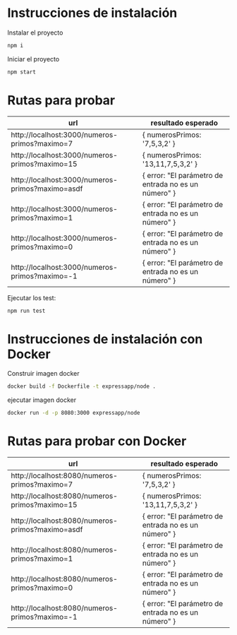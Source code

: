 # Instrucciones de instalación

Instalar el proyecto
```sh
npm i
```

Iniciar el proyecto
```sh
npm start
```

# Rutas para probar

| url | resultado esperado |
| ------ | ------ |
| http://localhost:3000/numeros-primos?maximo=7 | { numerosPrimos: '7,5,3,2' } |
| http://localhost:3000/numeros-primos?maximo=15 | { numerosPrimos: '13,11,7,5,3,2' } |
| http://localhost:3000/numeros-primos?maximo=asdf | { error: "El parámetro de entrada no es un número" } |
| http://localhost:3000/numeros-primos?maximo=1 | { error: "El parámetro de entrada no es un número" } |
| http://localhost:3000/numeros-primos?maximo=0 | { error: "El parámetro de entrada no es un número" } |
| http://localhost:3000/numeros-primos?maximo=-1 | { error: "El parámetro de entrada no es un número" } |

Ejecutar los test:
```sh
npm run test
```

# Instrucciones de instalación con Docker

Construir imagen docker
```sh
docker build -f Dockerfile -t expressapp/node .
```

ejecutar imagen docker
```sh
docker run -d -p 8080:3000 expressapp/node
```

# Rutas para probar con Docker
| url | resultado esperado |
| ------ | ------ |
| http://localhost:8080/numeros-primos?maximo=7 | { numerosPrimos: '7,5,3,2' } |
| http://localhost:8080/numeros-primos?maximo=15 | { numerosPrimos: '13,11,7,5,3,2' } |
| http://localhost:8080/numeros-primos?maximo=asdf | { error: "El parámetro de entrada no es un número" } |
| http://localhost:8080/numeros-primos?maximo=1 | { error: "El parámetro de entrada no es un número" } |
| http://localhost:8080/numeros-primos?maximo=0 | { error: "El parámetro de entrada no es un número" } |
| http://localhost:8080/numeros-primos?maximo=-1 | { error: "El parámetro de entrada no es un número" } |